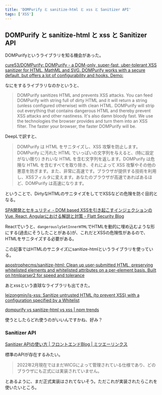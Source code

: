 ```yaml
---
title: 'DOMPurify と sanitize-html と xss と Sanitizer API'
tags: ['XSS']
---
```


## DOMPurify と sanitize-html と xss と Sanitizer API

DOMPurifyというライブラリを知る機会があった。

[cure53/DOMPurify: DOMPurify \- a DOM\-only, super\-fast, uber\-tolerant XSS sanitizer for HTML, MathML and SVG\. DOMPurify works with a secure default, but offers a lot of configurability and hooks\. Demo:](https://github.com/cure53/DOMPurify)

なにをするライブラリなのかというと、

> DOMPurify sanitizes HTML and prevents XSS attacks. You can feed DOMPurify with string full of dirty HTML and it will return a string (unless configured otherwise) with clean HTML. DOMPurify will strip out everything that contains dangerous HTML and thereby prevent XSS attacks and other nastiness. It's also damn bloody fast. We use the technologies the browser provides and turn them into an XSS filter. The faster your browser, the faster DOMPurify will be.

DeepLで訳すと、

> DOMPurify は HTML をサニタイズし、XSS 攻撃を防止します。DOMPurify に汚れた HTML でいっぱいの文字列を与えると、(特に設定がない限り) きれいな HTML を含む文字列を返します。DOMPurify は危険な HTML を含むすべてを取り除き、それによって XSS 攻撃やその他の悪意を防ぎます。また、非常に高速です。ブラウザが提供する技術を利用し、XSSフィルタに変えます。あなたのブラウザが高速であればあるほど、DOMPurify は高速になります。

ということで、DirtyなHTMLのサニタイズをしてでXSSなどの危険を防ぐ目的となる。

[SPA開発とセキュリティ \- DOM based XSSを引き起こすインジェクションのVue, React, Angularにおける解説と対策 \- Flatt Security Blog](https://blog.flatt.tech/entry/spa_injection)

Reactでいうと、`dangerouslySetInnerHTML`でHTMLを動的に埋め込むような形にする(過去にそうしたことがある)が、これだとXSSの危険性があるので、HTMLをサニタイズする必要がある。

この記事ではHTMLのサニタイズにsanitize-htmlというライブラリを使っている。

[apostrophecms/sanitize\-html: Clean up user\-submitted HTML, preserving whitelisted elements and whitelisted attributes on a per\-element basis\. Built on htmlparser2 for speed and tolerance](https://github.com/apostrophecms/sanitize-html)

あとxssという直球なライブラリも出てきた。

[leizongmin/js\-xss: Sanitize untrusted HTML \(to prevent XSS\) with a configuration specified by a Whitelist](https://github.com/leizongmin/js-xss)

[dompurify vs sanitize\-html vs xss \| npm trends](https://www.npmtrends.com/dompurify-vs-sanitize-html-vs-xss)

使うとしたらどれ使うのがいいんですかね、好み？

### Sanitizer API

[Sanitizer APIの使い方 \| フロントエンドBlog \| ミツエーリンクス](https://www.mitsue.co.jp/knowledge/blog/frontend/202202/09_1441.html)

標準のAPIが存在するみたい。

> 2022年2月現在ではまだWICGによって管理されている仕様であり、どのブラウザにも正式には実装されていません。

とあるように、まだ正式実装はされてないそう。ただこれが実装されたらこれを使いたいところ。
